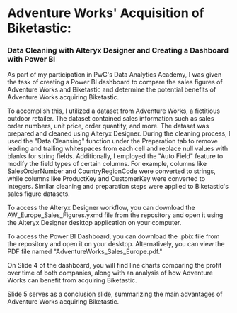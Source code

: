 # Adventure Works' Acquisition of Biketastic: 
### Data Cleaning with Alteryx Designer and Creating a Dashboard with Power BI

As part of my participation in PwC's Data Analytics Academy, I was given the task of creating a Power BI dashboard to compare the sales figures of Adventure Works and Biketastic and determine the potential benefits of Adventure Works acquiring Biketastic.

To accomplish this, I utilized a dataset from Adventure Works, a fictitious outdoor retailer. The dataset contained sales information such as sales order numbers, unit price, order quantity, and more. The dataset was prepared and cleaned using Alteryx Designer. During the cleaning process, I used the "Data Cleansing" function under the Preparation tab to remove leading and trailing whitespaces from each cell and replace null values with blanks for string fields. Additionally, I employed the "Auto Field" feature to modify the field types of certain columns. For example, columns like SalesOrderNumber and CountryRegionCode were converted to strings, while columns like ProductKey and CustomerKey were converted to integers. Similar cleaning and preparation steps were applied to Biketastic's sales figure datasets.

To access the Alteryx Designer workflow, you can download the AW_Europe_Sales_Figures.yxmd file from the repository and open it using the Alteryx Designer desktop application on your computer.

To access the Power BI Dashboard, you can download the .pbix file from the repository and open it on your desktop. Alternatively, you can view the PDF file named "AdventureWorks_Sales_Europe.pdf."

On Slide 4 of the dashboard, you will find line charts comparing the profit over time of both companies, along with an analysis of how Adventure Works can benefit from acquiring Biketastic.

Slide 5 serves as a conclusion slide, summarizing the main advantages of Adventure Works acquiring Biketastic.
